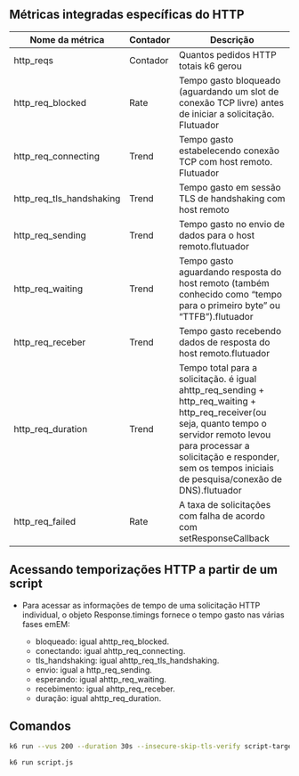 ## Métricas integradas específicas do HTTP

| Nome da métrica | Contador | Descrição |
| --- | --- | --- |
| http_reqs | Contador | Quantos pedidos HTTP totais k6 gerou | 
| http_req_blocked | Rate | Tempo gasto bloqueado (aguardando um slot de conexão TCP livre) antes de iniciar a solicitação. Flutuador
| http_req_connecting | Trend | Tempo gasto estabelecendo conexão TCP com host remoto. Flutuador
| http_req_tls_handshaking | Trend | Tempo gasto em sessão TLS de handshaking com host remoto |
| http_req_sending	| Trend	| Tempo gasto no envio de dados para o host remoto.flutuador |
| http_req_waiting	| Trend	| Tempo gasto aguardando resposta do host remoto (também conhecido como “tempo para o primeiro byte” ou “TTFB”).flutuador |
| http_req_receber	| Trend	| Tempo gasto recebendo dados de resposta do host remoto.flutuador |
| http_req_duration	| Trend	| Tempo total para a solicitação. é igual ahttp_req_sending + http_req_waiting + http_req_receiver(ou seja, quanto tempo o servidor remoto levou para processar a solicitação e responder, sem os tempos iniciais de pesquisa/conexão de DNS).flutuador |
| http_req_failed	| Rate	| A taxa de solicitações com falha de acordo com setResponseCallback |


## Acessando temporizações HTTP a partir de um script

- Para acessar as informações de tempo de uma solicitação HTTP individual, o objeto Response.timings fornece o tempo gasto nas várias fases emEM:

    - bloqueado: igual ahttp_req_blocked.
    - conectando: igual ahttp_req_connecting.
    - tls_handshaking: igual ahttp_req_tls_handshaking.
    - envio: igual a http_req_sending.
    - esperando: igual ahttp_req_waiting.
    - recebimento: igual ahttp_req_receber.
    - duração: igual ahttp_req_duration.


## Comandos

```bash
k6 run --vus 200 --duration 30s --insecure-skip-tls-verify script-targets.js
```

```bash
k6 run script.js
```